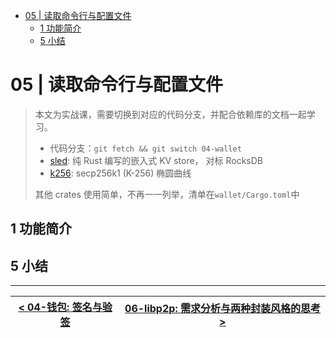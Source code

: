 - [05 | 读取命令行与配置文件](#05--读取命令行与配置文件)
  - [1 功能简介](#1-功能简介)
  - [5 小结](#5-小结)

# 05 | 读取命令行与配置文件

> 本文为实战课，需要切换到对应的代码分支，并配合依赖库的文档一起学习。
>
> - 代码分支：`git fetch && git switch 04-wallet`
> - [sled](https://docs.rs/sled/latest/sled/): 纯 Rust 编写的嵌入式 KV store， 对标 RocksDB
> - [k256](https://docs.rs/k256/latest/k256/): secp256k1 (K-256) 椭圆曲线
>
> 其他 crates 使用简单，不再一一列举，清单在`wallet/Cargo.toml`中

## 1 功能简介

## 5 小结

---

| [< 04-钱包: 签名与验签](./04-wallet.md) | [06-libp2p: 需求分析与两种封装风格的思考 >](./06-libp2p.md) |
| --------------------------------------- | ----------------------------------------------------------- |
